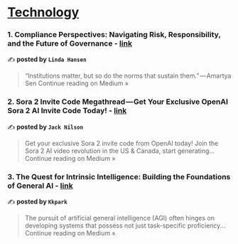 
<h1><a href=https://medium.com/tag/technology/recommended target="_blank" rel="noopener noreferrer">Technology</a></h1>
<h3>1. Compliance Perspectives: Navigating Risk, Responsibility, and the Future of Governance - <a href="https://medium.com/@naturallylinda2025/compliance-perspectives-navigating-risk-responsibility-and-the-future-of-governance-9a92f65ee4b6?source=rss------technology-5" target="_blank" rel="noopener noreferrer">link</a></h3>

✍️ **posted by `Linda Hansen`**

<blockquote>“Institutions matter, but so do the norms that sustain them.” — Amartya Sen
Continue reading on Medium »</blockquote>

<h3>2. Sora 2 Invite Code Megathread — Get Your Exclusive OpenAI Sora 2 AI Invite Code Today! - <a href="https://medium.com/@kamirdusu/sora-2-invite-code-megathread-get-your-exclusive-openai-sora-2-ai-invite-code-today-0287f15daf6b?source=rss------technology-5" target="_blank" rel="noopener noreferrer">link</a></h3>

✍️ **posted by `Jack Nilson`**

<blockquote>Get your exclusive Sora 2 invite code from OpenAI today! Join the Sora 2 AI video revolution in the US & Canada, start generating…
Continue reading on Medium »</blockquote>

<h3>3. The Quest for Intrinsic Intelligence: Building the Foundations of General AI - <a href="https://medium.com/@terasawakouta0213/the-quest-for-intrinsic-intelligence-building-the-foundations-of-general-ai-d1d73d7c68a2?source=rss------technology-5" target="_blank" rel="noopener noreferrer">link</a></h3>

✍️ **posted by `Kkpark`**

<blockquote>The pursuit of artificial general intelligence (AGI) often hinges on developing systems that possess not just task-specific proficiency…
Continue reading on Medium »</blockquote>

